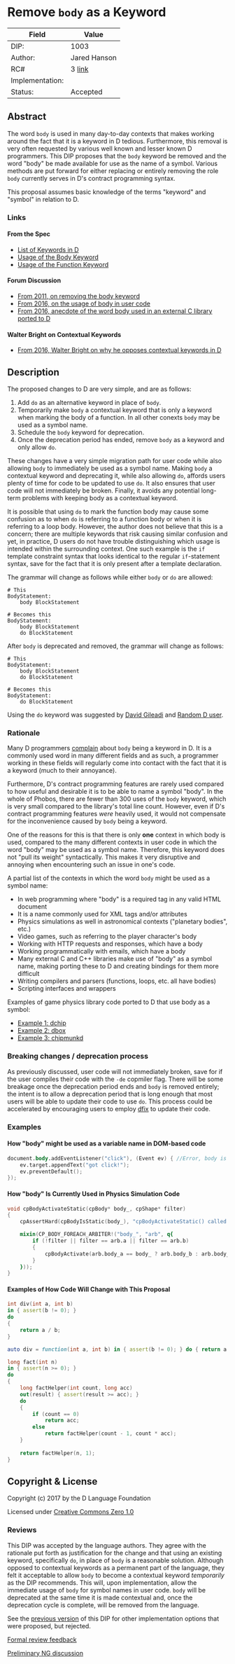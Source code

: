 # Remove `body` as a Keyword

| Field           | Value                                                           |
|-----------------|-----------------------------------------------------------------|
| DIP:            | 1003                                                            |
| Author:         | Jared Hanson                                                    |
| RC#             | 3 [link][rclink]                                                |
| Implementation: |                                                                 |
| Status:         | Accepted                                           |

[rclink]: https://github.com/dlang/DIPs/blob/492bfa45905158e7bef5a8b2baf3e9da92d82662/DIPs/DIP1003.md


## Abstract

The word `body` is used in many day-to-day contexts that makes working around
the fact that it is a keyword in D tedious. Furthermore, this removal is very
often requested by various well known and lesser known D programmers. This DIP
proposes that the `body` keyword be removed and the word "body" be made
available for use as the name of a symbol. Various methods are put forward for
either replacing or entirely removing the role `body` currently serves in D's
contract programming syntax.

This proposal assumes basic knowledge of the terms "keyword" and "symbol" in
relation to D.

### Links

#### From the Spec
- [List of Keywords in D](http://dlang.org/spec/lex.html#Keyword)
- [Usage of the Body Keyword](http://dlang.org/spec/function.html#BodyStatement)
- [Usage of the Function Keyword](https://dlang.org/spec/expression.html#FunctionLiteral)

#### Forum Discussion
- [From 2011, on removing the body keyword](http://forum.dlang.org/thread/imdro4$286k$1@digitalmars.com)
- [From 2016, on the usage of body in user code](http://forum.dlang.org/thread/nyrosepldsxabewksehb@forum.dlang.org)
- [From 2016, anecdote of the word body used in an external C library ported to D](http://forum.dlang.org/post/lxdsvhygsaesjmkmavqp@forum.dlang.org)

#### Walter Bright on Contextual Keywords
- [From 2016, Walter Bright on why he opposes contextual keywords in D](http://forum.dlang.org/post/npsp8a$mv4$1@digitalmars.com)

## Description

The proposed changes to D are very simple, and are as follows:

1. Add `do` as an alternative keyword in place of `body`.
2. Temporarily make `body` a contextual keyword that is only a keyword when marking the body of a function. In all other conexts `body` may be used as a symbol name.
3. Schedule the `body` keyword for deprecation.
4. Once the deprecation period has ended, remove `body` as a keyword and only allow `do`.

These changes have a very simple migration path for user code while also allowing `body` to immediately be used as a symbol name. Making `body` a contextual keyword and deprecating it, while also allowing `do`, affords users plenty of time for code to be updated to use `do`. It also ensures that user code will not immediately be broken. Finally, it avoids any potential long-term problems with keeping body as a contextual keyword.

It is possible that using `do` to mark the function body may cause some confusion as to when `do` is referring to a function body or when it is referring to a loop body. However, the author does not believe that this is a concern; there are multiple keywords that risk causing similar confusion and yet, in practice, D users do not have trouble distinguishing which usage is intended within the surrounding context. One such example is the `if` template constraint syntax that looks identical to the regular `if`-statement syntax, save for the fact that it is only present after a template declaration.

The grammar will change as follows while either `body` or `do` are allowed:
```
# This
BodyStatement:
    body BlockStatement

# Becomes this
BodyStatement:
    body BlockStatement
    do BlockStatement
```

After `body` is deprecated and removed, the grammar will change as follows:
```
# This
BodyStatement:
    body BlockStatement
    do BlockStatement

# Becomes this
BodyStatement:
    do BlockStatement
```

Using the `do` keyword was suggested by [David Gileadi](http://forum.dlang.org/post/off8ag$3t5$1@digitalmars.com) and [Random D user](http://forum.dlang.org/post/rhuxwyotfctdfzxguatv@forum.dlang.org).

### Rationale

Many D programmers [complain](#forum-discussion) about `body` being a keyword in D. It is a commonly used word in many different fields and as such, a programmer working in these fields will regularly come into contact with the fact that it is a keyword (much to their annoyance).

Furthermore, D's contract programming features are rarely used compared to how
useful and desirable it is to be able to name a symbol "body". In the whole of
Phobos, there are fewer than 300 uses of the `body` keyword, which is very small compared to the library's total line count. However, even if D's contract
programming features _were_ heavily used, it would not compensate for the
inconvenience caused by `body` being a keyword. 

One of the reasons for this is
that there is only **one** context in which body is used, compared to the many
different contexts in user code in which the word "body" may be used as a symbol name. Therefore, this keyword does not "pull its weight" syntactically. This makes it very disruptive and annoying
when encountering such an issue in one's code.

A partial list of the contexts in which the word `body` might be used as a symbol name:

- In web programming where "body" is a required tag in any valid HTML document
- It is a name commonly used for XML tags and/or attributes
- Physics simulations as well in astronomical contexts ("planetary bodies", etc.)
- Video games, such as referring to the player character's body
- Working with HTTP requests and responses, which have a body
- Working programmatically with emails, which have a body
- Many external C and C++ libraries make use of "body" as a symbol name, making
  porting these to D and creating bindings for them more difficult
- Writing compilers and parsers (functions, loops, etc. all have bodies)
- Scripting interfaces and wrappers

Examples of game physics library code ported to D that use body as a symbol:

- [Example 1: dchip](https://github.com/d-gamedev-team/dchip/blob/55f43e5f0cf67c8bc190711b69eb16230fa6188e/src/dchip/cpBody.d#L184)
- [Example 2: dbox](https://github.com/d-gamedev-team/dbox/blob/6f81fe065abec1e7def44fc777c5d8e9da936104/examples/demo/tests/bodytypes.d#L103)
- [Example 3: chipmunkd](https://github.com/rcorre/chipmunkd/commit/d6bde5b649c70a53f4295f522e660fae3c1e740f)

### Breaking changes / deprecation process

As previously discussed, user code will not immediately broken, save for if the user compiles their code with the `-de` copmiler flag. There will be some breakage once the deprecation period ends and `body` is removed entirely; the intent is to allow a deprecation period that is long enough that most users will be able to update their code to use `do`. This process could be accelerated by encouraging users to employ [dfix](https://github.com/dlang-community/dfix) to update their code.

### Examples

#### How "body" might be used as a variable name in DOM-based code
```D
document.body.addEventListener("click"), (Event ev) { //Error, body is a keyword
    ev.target.appendText("got click!");
    ev.preventDefault();
});
```

#### How "body" Is Currently Used in Physics Simulation Code
```D
void cpBodyActivateStatic(cpBody* body_, cpShape* filter)
{
    cpAssertHard(cpBodyIsStatic(body_), "cpBodyActivateStatic() called on a non-static body_.");

    mixin(CP_BODY_FOREACH_ARBITER!("body_", "arb", q{
        if (!filter || filter == arb.a || filter == arb.b)
        {
            cpBodyActivate(arb.body_a == body_ ? arb.body_b : arb.body_a);
        }
    }));
}
```

#### Examples of How Code Will Change with This Proposal

```D
int div(int a, int b)
in { assert(b != 0); }
do
{
    return a / b;
}

auto div = function(int a, int b) in { assert(b != 0); } do { return a / b; };

long fact(int n)
in { assert(n >= 0); }
do
{
    long factHelper(int count, long acc)
    out(result) { assert(result >= acc); }
    do
    {
        if (count == 0)
            return acc;
        else
            return factHelper(count - 1, count * acc);
    }
    
    return factHelper(n, 1);
}
```

## Copyright & License

Copyright (c) 2017 by the D Language Foundation

Licensed under [Creative Commons Zero 1.0](https://creativecommons.org/publicdomain/zero/1.0/legalcode.txt)

### Reviews

This DIP was accepted by the language authors. They agree with the rationale put forth as justification
for the change and that using an existing keyword, specifically `do`, in place of `body` is a
reasonable solution. Although opposed to contextual keywords as a permanent part of the language, they
felt it acceptable to allow `body` to become a contextual keyword *temporarily* as the DIP
recommends. This will, upon implementation, allow the immediate usage of `body` for symbol names in
user code. `body` will be deprecated at the same time it is made contextual and, once the deprecation
cycle is complete, will be removed from the language.

See the [previous version](rclink) of this DIP for other implementation options that were proposed,
but rejected.

[Formal review feedback](http://forum.dlang.org/thread/wcqebjzdjxldeywlxjcd@forum.dlang.org)

[Preliminary NG discussion](http://forum.dlang.org/thread/qgxvrbxrvkxtimzvnetu@forum.dlang.org)
